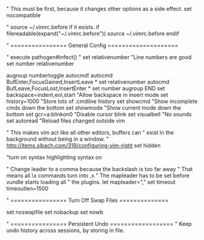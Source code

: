 " This must be first, because it changes other options as a side effect.
set nocompatible

" source ~/.vimrc.before if it exists.
if filereadable(expand("~/.vimrc.before"))
source ~/.vimrc.before
endif

" ================ General Config ====================

" execute pathogen#infect()
" set relativenumber              "Line numbers are good
set number relativenumber

augroup numbertoggle
  autocmd!
  autocmd BufEnter,FocusGained,InsertLeave * set relativenumber
  autocmd BufLeave,FocusLost,InsertEnter   * set number
augroup END
set backspace=indent,eol,start  "Allow backspace in insert mode
set history=1000                "Store lots of :cmdline history
set showcmd                     "Show incomplete cmds down the bottom
set showmode                    "Show current mode down the bottom
set gcr=a:blinkon0              "Disable cursor blink
set visualbell                  "No sounds
set autoread                    "Reload files changed outside vim

" This makes vim act like all other editors, buffers can
" exist in the background without being in a window.
" http://items.sjbach.com/319/configuring-vim-right
set hidden

"turn on syntax highlighting
syntax on

" Change leader to a comma because the backslash is too far away
" That means all \x commands turn into ,x
" The mapleader has to be set before vundle starts loading all
" the plugins.
let mapleader=","
set timeout timeoutlen=1500

" ================ Turn Off Swap Files ==============

set noswapfile
set nobackup
set nowb

" ================ Persistent Undo ==================
" Keep undo history across sessions, by storing in file.
